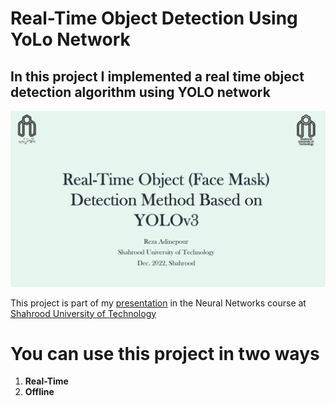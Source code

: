 # **Real-Time Object Detection Using YoLo Network**
## In this project I implemented a real time object detection algorithm using **YOLO** network

![image](Images/1.png)

This project is part of my [presentation](https://github.com/rezaAdinepour/Real-Time-Object-Detection-Using-YoLoV4-Network/blob/main/YOLO-Presentation.pdf) in the Neural Networks course at [Shahrood University of Technology](https://shahroodut.ac.ir/en/)

# You can use this project in two ways
1. ****Real-Time****
2. **Offline**

